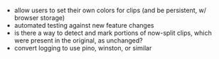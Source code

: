 - allow users to set their own colors for clips (and be persistent, w/ browser storage)
- automated testing against new feature changes
- is there a way to detect and mark portions of now-split clips, which were present in the original, as unchanged?
- convert logging to use pino, winston, or similar
